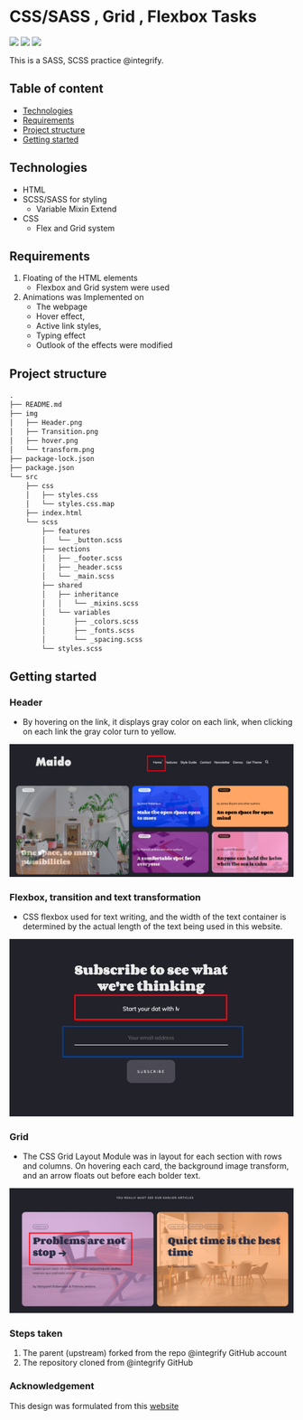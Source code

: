 # CSS/SASS , Grid , Flexbox Tasks

![](https://img.shields.io/static/v1?label=HTML&message=v.5&color=red)
![](https://img.shields.io/static/v1?label=CSS&message=v.3&color=blue)
![](https://img.shields.io/static/v1?label=SCSS&message=v.1.56&color=blue)

This is a SASS, SCSS  practice @integrify.

## Table of content

- [Technologies](#technologies)
- [Requirements](#requirements)
- [Project structure](#project-structure)
- [Getting started](#getting-started)


## Technologies

- HTML
- SCSS/SASS for styling
    - Variable
    Mixin
    Extend
- CSS
    - Flex and Grid system

## Requirements

1. Floating of the HTML elements
    - Flexbox and Grid system were used
2. Animations was Implemented on
    - The webpage
    - Hover effect,
    - Active link styles,
    - Typing effect
    - Outlook of the effects were modified


## Project structure

```shell
.
├── README.md
├── img
│   ├── Header.png
│   ├── Transition.png
│   ├── hover.png
│   └── transform.png
├── package-lock.json
├── package.json
└── src
    ├── css
    │   ├── styles.css
    │   └── styles.css.map
    ├── index.html
    └── scss
        ├── features
        │   └── _button.scss
        ├── sections
        │   ├── _footer.scss
        │   ├── _header.scss
        │   └── _main.scss
        ├── shared
        │   ├── inheritance
        │   │   └── _mixins.scss
        │   └── variables
        │       ├── _colors.scss
        │       ├── _fonts.scss
        │       └── _spacing.scss
        └── styles.scss
```

## Getting started

### Header

- By hovering on the link, it displays gray color on each link, when clicking on each link the gray color turn to yellow.

![header](/img/Header.png)


### Flexbox, transition and text transformation

- CSS flexbox used for text writing, and the width of the text container is determined by the actual length of the text being used in this website. 

![Transition](/img/Transition.png)


### Grid 

- The CSS Grid Layout Module was in layout for each section with rows and columns. On hovering each card, the background image transform, and an arrow floats out before each bolder text.

![transform](/img/transform.png)


### Steps taken 

<ol>
    <li>The parent (upstream) forked from the repo @integrify GitHub account </li>
    <li>The repository cloned from @integrify GitHub </li>
</ol>

### Acknowledgement

This design was formulated from this [website](https://maido-dark.fueko.net/)